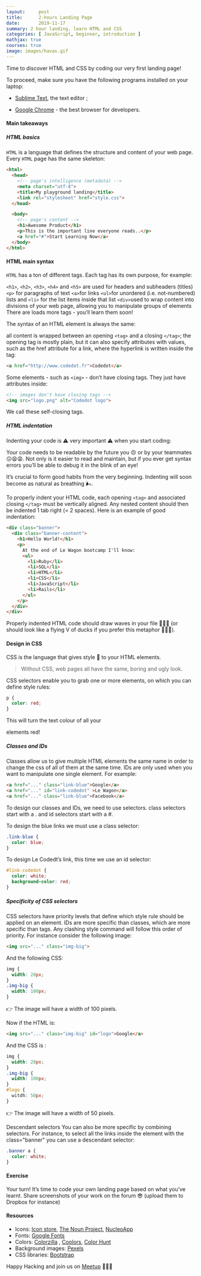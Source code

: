 ```yaml
---
layout:     post
title:      2-hours Landing Page
date:       2019-11-17
summary: 2 hour landing, learn HTML and CSS
categories: [ JavaScript, beginner, introduction ]
mathjax: true
courses: true
image: images/havas.gif
---
```


Time to discover HTML and CSS by coding our very first landing page!

To proceed, make sure you have the following programs installed on your laptop:


* [Sublime Text](), the text editor ;

* [Google Chrome]() - the best browser for developers.

#### Main takeaways

##### HTML basics

`HTML` is a language that defines the structure and content of your web page. Every `HTML` page has the same skeleton:

```html
<html>
  <head>
    <!-- page's intelligence (metadata) -->
    <meta charset="utf-8">
    <title>My playground landing</title>
    <link rel="stylesheet" href="style.css">
  </head>

  <body>
    <!-- page's content -->
    <h1>Awesome Product</h1>
    <p>This is the important line everyone reads..</p>
    <a href="#">Start Learning Now</a>
  </body>
</html>
```
#### HTML main syntax

`HTML` has a ton of different tags. Each tag has its own purpose, for example:

`<h1>`, `<h2>`,  `<h3>`, `<h4>` and `<h5>` are used for headers and subheaders (titles)
`<p>` for paragraphs of text
`<a>`for links
`<ul>`for unordered (i.e. not-numbered) lists and `<li>` for the list items inside that list
`<div>`used to wrap content into divisions of your web page, allowing you to manipulate groups of elements
There are loads more tags - you’ll learn them soon!

The syntax of an HTML element is always the same:

all content is wrapped between an opening `<tag>` and a closing `</tag>`;
the opening tag is mostly plain, but it can also specify attributes with values, such as the href attribute for a link, where the hyperlink is written inside the tag:

```html
<a href="http://www.codedot.fr">Codedot</a>
```
Some elements - such as `<img>` - don’t have closing tags. They just have attributes inside:

```html
<!-- images don't have closing tags -->
<img src="logo.png" alt="Codedot logo">
```
We call these self-closing tags.

##### HTML indentation

Indenting your code is ⚠️ very important ⚠️ when you start coding:

Your code needs to be readable by the future you 😣 or by your teammates 😖😫😩.
Not only is it easier to read and maintain, but if you ever get syntax errors you’ll be able to debug it in the blink of an eye!

It’s crucial to form good habits from the very beginning. Indenting will soon become as natural as breathing 🌬.

To properly indent your HTML code, each opening `<tag>` and associated closing `</tag>` must be vertically aligned. Any nested content should then be indented 1 tab right (= 2 spaces). Here is an example of good indentation:

```html
<div class="banner">
  <div class="banner-content">
    <h1>Hello World!</h1>
    <p>
      At the end of Le Wagon bootcamp I'll know:
      <ul>
        <li>Ruby</li>
        <li>SQL</li>
        <li>HTML</li>
        <li>CSS</li>
        <li>JavaScript</li>
        <li>Rails</li>
      </ul>
    </p>
  </div>
</div>
```
Properly indented HTML code should draw waves in your file 🌊🌊🌊 (or should look like a flying V of ducks if you prefer this metaphor 🦆🦆🦆).

#### Design in CSS

CSS is the language that gives style 🎨 to your HTML elements.

>Without CSS, web pages all have the same, boring and ugly look.

CSS selectors enable you to grab one or more elements, on which you can define style rules:

```css
p {
  color: red;
}
```
This will turn the text colour of all your <p> elements red!

##### Classes and IDs

Classes allow us to give multiple HTML elements the same name in order to change the css of all of them at the same time. IDs are only used when you want to manipulate one single element. For example:

```html
<a href="..." class="link-blue">Google</a>
<a href="..." id="link-codedot" >Le Wagon</a>
<a href="..." class="link-blue">Facebook</a>
```
To design our classes and IDs, we need to use selectors. class selectors start with a . and id selectors start with a #.

To design the blue links we must use a class selector:

```css
.link-blue {
  color: blue;
}
```
To design Le Codedt’s link, this time we use an id selector:

```css
#link-codedot {
  color: white;
  background-color: red;
}
```

##### Specificity of CSS selectors

CSS selectors have priority levels that define which style rule should be applied on an element. IDs are more specific than classes, which are more specific than tags. Any clashing style command will follow this order of priority. For instance consider the following image:

```html
<img src="..." class="img-big">
```
And the following CSS:

```css
img {
  width: 20px;
}
.img-big {
  width: 100px;
}
```
👉 The image will have a width of 100 pixels.

Now if the HTML is:

```html
<img src="..." class="img-big" id="logo">Google</a>
```
And the CSS is :

```css
img {
  width: 20px;
}
.img-big {
  width: 100px;
}
#logo {
  witdh: 50px;
}
```
👉 The image will have a width of 50 pixels.

Descendant selectors
You can also be more specific by combining selectors. For instance, to select all the links inside the element with the class="banner" you can use a descendant selector:

```css
.banner a {
  color: white;
}
```
#### Exercise

Your turn! It’s time to code your own landing page based on what you’ve learnt.
Share screenshots of your work on the forum 😎 (upload them to Dropbox for instance)

#### Resources

* Icons: [Icon store](), [The Noun Project](), [NucleoApp]()
* Fonts: [Google Fonts](https://fonts.google.com/)
* Colors: [Colorzilla]() , [Coolors](), [Color Hunt]()
* Background images: [Pexels]()
* CSS libraries: [Bootstrap]()


Happy Hacking and join us on [Meetup](https://www.meetup.com/fr-FR/Apprendre-le-developpement-web/) 🚀🚀🚀
